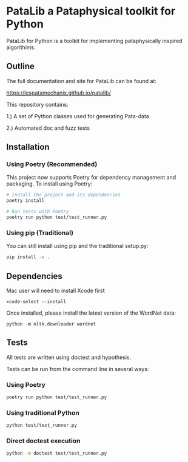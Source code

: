 # PataLib a Pataphysical toolkit for Python

PataLib for Python is a toolkit for implementing
pataphysically inspired algorithims.

## Outline

The full documentation and site for
PataLib can be found at:

https://lespatamechanix.github.io/patalib/

This repository contains:

1.) A set of Python classes used for generating Pata-data

2.) Automated doc and fuzz tests


## Installation

### Using Poetry (Recommended)

This project now supports Poetry for dependency management and packaging. To install using Poetry:

```bash
# Install the project and its dependencies
poetry install

# Run tests with Poetry
poetry run python test/test_runner.py
```

### Using pip (Traditional)

You can still install using pip and the traditional setup.py:

```bash
pip install -e .
```

## Dependencies

Mac user will need to install Xcode first

```
xcode-select --install
```

Once installed, please install the latest version of the WordNet data:

```
python -m nltk.downloader wordnet
```

## Tests

All tests are written using doctest and hypothesis.

Tests can be run from the command line in several ways:

### Using Poetry
```bash
poetry run python test/test_runner.py
```

### Using traditional Python
```bash
python test/test_runner.py
```

### Direct doctest execution
```bash
python -m doctest test/test_runner.py 
```
